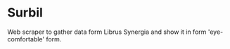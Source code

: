 # Surbil
Web scraper to gather data form Librus Synergia and show it in form 'eye-comfortable' form.

